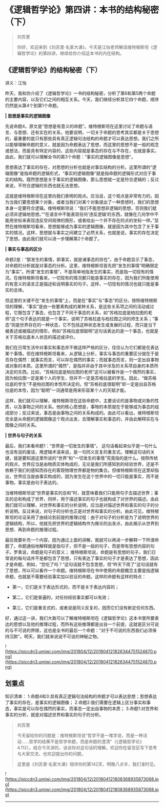 # 《逻辑哲学论》第四讲：本书的结构秘密（下）

> 刘苏里
> 
> 你好，欢迎来到《刘苏里·名家大课》。今天是江怡老师解读维特根斯坦《逻辑哲学论》的第四讲，继续给你介绍这本书的内在结构。

## 《逻辑哲学论》的结构秘密（下）

讲义：江怡

昨天，我和你介绍了《逻辑哲学论》一书的结构秘密，分析了第6和第5两个命题的主要内容，以及它们之间的相互关系。今天，我们继续分析其它四个命题，顺序仍然是从第4个到第1个命题。

 **| 思想是事实的逻辑图像**

先说命题4，原文是“思想是有意义的命题”。维特根斯坦在这里讨论了命题与语言、与思想、还有实在的关系，他要说明，一切关于命题的思考其实都是关于思想的，最重要的是只有那些具有真正逻辑句法结构的命题才可以表达思想。我们之所以能够理解命题的意义，就是因为命题表达了思想，而这里的思想不是一般的观念或想法，而是具有特定内容的，这些内容就是事态的存在与不存在，也就是事实。由此，我们就可以理解全书的第3个命题：“事实的逻辑图像是思想”。

思想表达了事实的存在，对思想的分析也就是对事实结构的分析。这里所谓的“逻辑图像”是指命题的逻辑形式，“事实的逻辑图像”就是指命题的逻辑形式对应于事实的结构。既然思想是关于事实的逻辑图像，那么思想就一定是符合逻辑的；反过来说，不符合逻辑的东西也就无法思想。

这就是维特根斯坦在这里向我们表明的观点。应当说，这个观点是非常有力的，因为当我们要思想某个对象，或者当我们对某个对象提出了一种思想时，我们的思想本身一定要符合逻辑。维特根斯坦说：“我们不能思想非逻辑的思想，否则我们就必须非逻辑地思想。”“在语言中不能表现任何‘违反逻辑’的东西，就像在几何学中不能用坐标来表现违反空间规律的图形，或者给出一个并不存在的点的坐标一样。”显然在维特根斯坦看来，思想能够成为事实的逻辑图像，就是因为其中包含了关于事实的情况。这样，思想就与事实之间建立了必然关系，也就是说，事实的存在决定了思想。由此我们就可以进一步理解第2个命题了。

 **| 事实与事态的区分**

命题2是：“那发生的事情，即事实，就是诸事态的存在”。由于命题显示了事态，对命题的分析就是对事态的分析。这里，维特根斯坦首先把“发生的事情”明确限定为“事实”。所谓“发生的事情”，不是简单地指发生的事实，而是指一切现有的情况。在维特根斯坦看来，一切现有的情况都只能是事实的存在，因为我们所能使用的有意义的语言正是描述和说明事实的句子。这样，一切现有的情况也就只能是事实的总体。

但这里的关键不在“发生的事情”上，而是在“事实”与“事态”的区分。按照维特根斯坦的理解，“事实”是由一些要素构成的某种关系，是这些关系项之间的活动或过程，它既包含了事态，也包含了不同于事态的关系，如“苏格拉底是柏拉图的老师”这个句子表达的就是一个事实，说明了苏格拉底与柏拉图之间的师生关系；“事态”则是世界存在的一种状态，它不包括这种状态发生或发展的过程，而只是当下被表述或被描述的情形，例如“苏格拉底很聪明”这句话表达的是一个事态，也就是关于苏格拉底本人状态的描述或评价。

我们在日常生活中对事实和事态并不做这样严格的区分，往往认为它们都是在表达某个事情。但在维特根斯坦看来，从逻辑上分析，事实与事态的重要区分就在于是否存在偶然：就事实而言，可以存在偶然的事实；而就事态而言，则一定出自事物或对象的本质。这里所谓的“偶然”，是指并非由于其中涉及的关系项自身的本质所决定的东西。比如，“苏格拉底是柏拉图的老师”这可以被看作是一个偶然的事实，因为柏拉图一定是某个人的学生，但并不一定是苏格拉底的学生。因此，“做苏格拉底的学生”不是柏拉图的本性所决定的。但“苏格拉底很聪明”却一定是出自苏格拉底的本性，因为“聪明”一词通常是用来形容某个人的天赋才能。

这样，我们就可以理解，维特根斯坦在这些命题中，主要谈论的是事物或对象的性质，以及事物之间的关系。他的核心思想是，事物的本质就在于能够成为事态的组成部分；反过来说，事态是由事物之间的关系构成的。由此可以看出，维特根斯坦完全是从命题的逻辑图像这个观点出发，去理解事实和事态的，并由此解释实在与图像之间的关系。

 **| 世界与句子的关系**

最后，我们来看命题1：“世界是一切发生的事情”。 这句话看起来似乎是一句什么也没有说的废话，用逻辑术语来说，是一句同义反复的重言式。理解这句话的关键，就是要知道这里所说的“世界”和“一切发生的事情”究竟指的是什么。按照传统的观点，世界应当是由物质实体构成的，无论是我们所感知到的经验世界，还是不依赖于我们的感知而存在的客观物理世界都是物的集合。但维特根斯坦在这里却指出，世界应当是由事实构成的，因为发生在这个世界中的一切只能是事实，而不是事物。事实是由句子表达的。

当维特根斯坦说“世界是事实的总和”时，就意味着我们只能用句子去描述世界；事实的总和构成了世界，同样，用于描述事实的句子也就构成了对世界的描述。由此我们就可以理解，对世界和事实的分析说明，应当是对描述世界和事实的句子的分析说明。反过来说，对句子的分析也正是对世界和事实的分析。由此可见，维特根斯坦的论证采用了由结论到前提的推理过程：由于对句子的分析是为了说明世界的逻辑结构，所以，他就先把世界的逻辑结构作为推论的出发点，由此揭示从世界到思想、再到命题的推理过程。

最后我要补充一个内容，因为通过上面的讲解，我就可以再进一步解释一下所谓命题了。命题通俗地解释就是指句子，但不是一般的句子，而是带有思想内容的句子。罗素说，命题是句子的意义； 维特根斯坦说，命题是有思想的句子。我们日常说的每句话并不是都包含了思想，只有表达了事实的句子才是表达了思想，因此才是命题。例如，“您吃了吗？”这句话就不包含思想，但“昨天下雨了”这句话就有了思想，所以可以看作一个命题。维特根斯坦在书中使用的命题概念主要是指逻辑命题，也就是不需要经验事实加以验证的命题。这样的命题有这样的特点：

* 第一，它们是关于表达形式的，而不是关于表达内容的；

* 第二，它们是普遍的，对任何经验事实都可以有效；

* 第三，它们是重言式的，或者说是同义反复的，因而它们没有断定任何东西。

好，通过这一讲，我们大致可以了解维特根斯坦在《逻辑哲学论》这本书里所要表达的思想以及他的推理过程，而所有这些推理都是出自一个前提，这就是区分可说的与不可说的界限，这也是全书的最后一个命题：“对于不可说的东西我们必须保持沉默”。明天，我们就来说说不可说的神秘之物。

![https://piccdn3.umiwi.com/img/201804/12/201804121826344751524870.png](https://piccdn3.umiwi.com/img/201804/12/201804121826344751524870.png)

## 划重点

知识清单：
1.命题4和3:具有真正逻辑句法结构的命题才可以表达思想；思想表达了事实的存在，是事实的逻辑图像；
2.命题2:我们需要在逻辑上区分事实和事态，事实是可以存在偶然的事实，而事态一定出自事物的本质；
3.命题1:对世界和事实的分析，就是对描述世界和事实的句子的分析。

> 刘苏里
> 
> 今天留给你的问题是：维特根斯坦说“哲学不是一堆学说，而是一种活动……哲学的结果不是哲学命题，而是命题的澄清”（《逻辑哲学论》4.112）。结合今天讲的，谈谈你对这句话的理解。欢迎你在留言区写下思考与大家交流，也欢迎提出你的问题。
> 
> 这里是《刘苏里·名家大课》陪伴你的第142天，明晚八点半，我们准时见。

![https://piccdn3.umiwi.com/img/201804/12/201804121808368935873068.jpg](https://piccdn3.umiwi.com/img/201804/12/201804121808368935873068.jpg)

---
